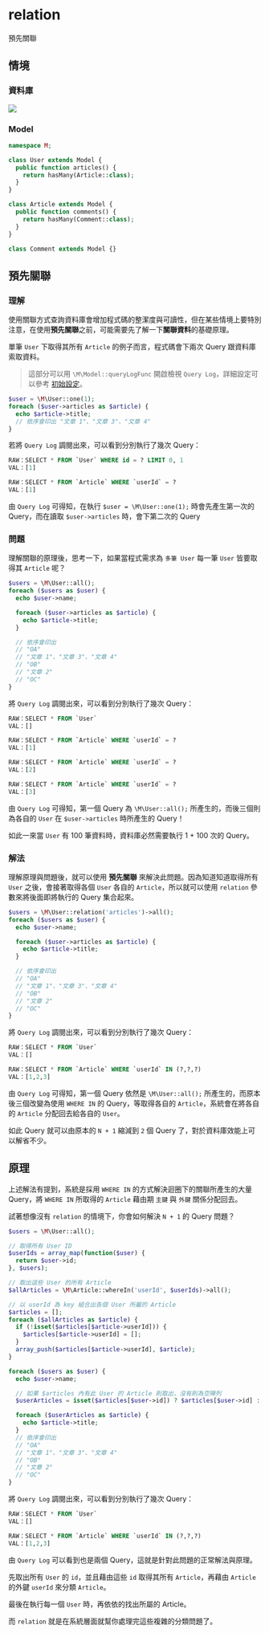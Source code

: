 # relation
預先關聯

## 情境
### 資料庫
![](imgs/07-01.png)

<!--
### User
| id | name | age |
|---|---|---|
| 1 | OA | 18 |
| 2 | OB | 28 |
| 3 | OC | 15 |

### Article
| id | userId | title | pageView |
|---|---|-------|-----------|
| 1 | 1 | 文章 1 | 11 |
| 2 | 2 | 文章 2 | 23 |
| 3 | 1 | 文章 3 | 31 |
| 4 | 1 | 文章 4 | 42 |
| 5 | 4 | 文章 5 | 42 |

### Comment
| id | articleId | content |
|---|---|-------|-----------|
| 1 | 2 | 留言 1 |
| 2 | 2 | 留言 2 |
| 3 | 1 | 留言 3 |
| 4 | 1 | 留言 4 |
| 5 | 3 | 留言 5 |

-->

### Model

```php
namespace M;

class User extends Model {
  public function articles() {
    return hasMany(Article::class);
  }
}

class Article extends Model {
  public function comments() {
    return hasMany(Comment::class);
  }
}

class Comment extends Model {}
```

## 預先關聯

### 理解
使用關聯方式查詢資料庫會增加程式碼的整潔度與可讀性，但在某些情境上要特別注意，在使用**預先關聯**之前，可能需要先了解一下**關聯資料**的基礎原理。

單筆 `User` 下取得其所有 `Article` 的例子而言，程式碼會下兩次 Query 跟資料庫索取資料。

> 這部分可以用 `\M\Model::queryLogFunc` 開啟檢視 `Query Log`，詳細設定可以參考 [初始設定](00_config.md)。

```php
$user = \M\User::one(1);
foreach ($user->articles as $article) {
  echo $article->title;
  // 依序會印出 "文章 1"、"文章 3"、"文章 4"
}
```

若將 `Query Log` 調閱出來，可以看到分別執行了幾次 Query：

```sql
RAW：SELECT * FROM `User` WHERE id = ? LIMIT 0, 1
VAL：[1]

RAW：SELECT * FROM `Article` WHERE `userId` = ?
VAL：[1]
```

由 `Query Log` 可得知，在執行 `$user = \M\User::one(1);` 時會先產生第一次的 Query，而在讀取 `$user->articles` 時，會下第二次的 Query


### 問題

理解關聯的原理後，思考一下，如果當程式需求為 `多筆 User` 每一筆 `User` 皆要取得其 `Article` 呢？

```php
$users = \M\User::all();
foreach ($users as $user) {
  echo $user->name;

  foreach ($user->articles as $article) {
    echo $article->title;
  }

  // 依序會印出
  // "OA"
  // "文章 1"、"文章 3"、"文章 4"
  // "OB"
  // "文章 2"
  // "OC"
}
```

將 `Query Log` 調閱出來，可以看到分別執行了幾次 Query：

```sql
RAW：SELECT * FROM `User`
VAL：[]

RAW：SELECT * FROM `Article` WHERE `userId` = ?
VAL：[1]

RAW：SELECT * FROM `Article` WHERE `userId` = ?
VAL：[2]

RAW：SELECT * FROM `Article` WHERE `userId` = ?
VAL：[3]
```

由 `Query Log` 可得知，第一個 Query 為 `\M\User::all();` 所產生的，而後三個則為各自的 `User` 在 `$user->articles` 時所產生的 Query！

如此一來當 `User` 有 100 筆資料時，資料庫必然需要執行 1 + 100 次的 Query。

### 解法

理解原理與問題後，就可以使用 **預先關聯** 來解決此問題。因為知道知道取得所有 `User` 之後，會接著取得各個 `User` 各自的 `Article`，所以就可以使用 `relation` 參數來將後面即將執行的 Query 集合起來。

```php
$users = \M\User::relation('articles')->all();
foreach ($users as $user) {
  echo $user->name;

  foreach ($user->articles as $article) {
    echo $article->title;
  }

  // 依序會印出
  // "OA"
  // "文章 1"、"文章 3"、"文章 4"
  // "OB"
  // "文章 2"
  // "OC"
}
```

將 `Query Log` 調閱出來，可以看到分別執行了幾次 Query：

```sql
RAW：SELECT * FROM `User`
VAL：[]

RAW：SELECT * FROM `Article` WHERE `userId` IN (?,?,?)
VAL：[1,2,3]
```

由 `Query Log` 可得知，第一個 Query 依然是 `\M\User::all();` 所產生的，而原本後三個改變為使用 `WHERE IN` 的 Query，等取得各自的 `Article`，系統會在將各自的 `Article` 分配回去給各自的 `User`。

如此 Query 就可以由原本的 `N + 1` 縮減到 `2` 個 Query 了，對於資料庫效能上可以解省不少。

## 原理

上述解法有提到，系統是採用 `WHERE IN` 的方式解決迴圈下的關聯所產生的大量 Query，將 `WHERE IN` 所取得的 `Article` 藉由期 `主鍵` 與 `外鍵` 關係分配回去。

試著想像沒有 `relation` 的情境下，你會如何解決 `N + 1` 的 Query 問題？

```php
$users = \M\User::all();

// 取得所有 User ID
$userIds = array_map(function($user) {
  return $user->id;
}, $users);

// 取出這些 User 的所有 Article
$allArticles = \M\Article::whereIn('userId', $userIds)->all();

// 以 userId 為 key 組合出各個 User 所屬的 Article
$articles = [];
foreach ($allArticles as $article) {
  if (!isset($articles[$article->userId])) {
    $articles[$article->userId] = [];
  }
  array_push($articles[$article->userId], $article);
}

foreach ($users as $user) {
  echo $user->name;

  // 如果 $articles 內有此 User 的 Article 則取出，沒有則為空陣列
  $userArticles = isset($articles[$user->id]) ? $articles[$user->id] : [];

  foreach ($userArticles as $article) {
    echo $article->title;
  }
  // 依序會印出
  // "OA"
  // "文章 1"、"文章 3"、"文章 4"
  // "OB"
  // "文章 2"
  // "OC"
}
```

將 `Query Log` 調閱出來，可以看到分別執行了幾次 Query：

```sql
RAW：SELECT * FROM `User`
VAL：[]

RAW：SELECT * FROM `Article` WHERE `userId` IN (?,?,?)
VAL：[1,2,3]
```

由 `Query Log` 可以看到也是兩個 Query，這就是針對此問題的正常解法與原理。

先取出所有 `User` 的 `id`，並且藉由這些 `id` 取得其所有 `Article`，再藉由 `Article` 的外鍵 `userId` 來分類 `Article`。

最後在執行每一個 `User` 時，再依依的找出所屬的 Article。

而 `relation` 就是在系統層面就幫你處理完這些複雜的分類問題了。
